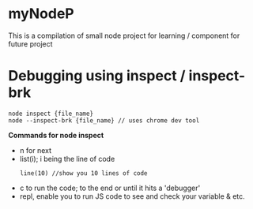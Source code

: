 # myNodeP
This is a compilation of small node project for learning / component for future project

# Debugging using inspect / inspect-brk

```
node inspect {file_name}
node --inspect-brk {file_name} // uses chrome dev tool 
```
**Commands for node inspect**
  - n for next
  - list(i); i being the line of code
    ```
    line(10) //show you 10 lines of code
    ```
  - c to run the code; to the end or until it hits a 'debugger'
  - repl, enable you to run JS code to see and check your variable & etc. 
    
